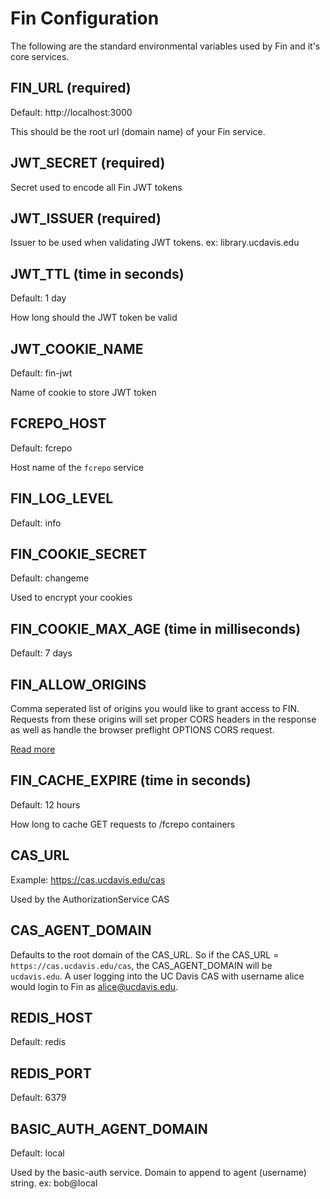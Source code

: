 # Fin Configuration 

The following are the standard environmental variables used by Fin and it's core services.

## FIN_URL (required)

Default: http://localhost:3000

This should be the root url (domain name) of your Fin service. 

## JWT_SECRET (required)

Secret used to encode all Fin JWT tokens

## JWT_ISSUER (required)

Issuer to be used when validating JWT tokens.  ex: library.ucdavis.edu

## JWT_TTL (time in seconds)

Default: 1 day

How long should the JWT token be valid

## JWT_COOKIE_NAME

Default: fin-jwt

Name of cookie to store JWT token

## FCREPO_HOST

Default: fcrepo

Host name of the `fcrepo` service

## FIN_LOG_LEVEL

Default: info

## FIN_COOKIE_SECRET

Default: changeme

Used to encrypt your cookies

## FIN_COOKIE_MAX_AGE (time in milliseconds)

Default: 7 days

## FIN_ALLOW_ORIGINS

Comma seperated list of origins you would like to grant access to FIN.  Requests from these origins will set proper CORS headers in the response as well as handle the browser preflight OPTIONS CORS request.

[Read more](./cors.md)

## FIN_CACHE_EXPIRE (time in seconds)

Default: 12 hours

How long to cache GET requests to /fcrepo containers

## CAS_URL

Example: https://cas.ucdavis.edu/cas

Used by the AuthorizationService CAS

## CAS_AGENT_DOMAIN

Defaults to the root domain of the CAS_URL.  So if the CAS_URL = `https://cas.ucdavis.edu/cas`, the CAS_AGENT_DOMAIN will be `ucdavis.edu`.  A user logging into the UC Davis CAS with username alice would login to Fin as alice@ucdavis.edu.

## REDIS_HOST

Default: redis

## REDIS_PORT

Default: 6379

## BASIC_AUTH_AGENT_DOMAIN

Default: local

Used by the basic-auth service.  Domain to append to agent (username) string.  ex: bob@local


